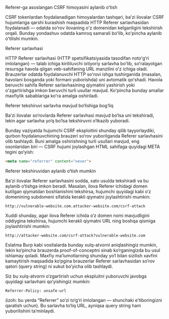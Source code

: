 Referer-ga asoslangan CSRF himoyasini aylanib oʻtish

CSRF tokenlardan foydalanadigan himoyalardan tashqari, baʼzi ilovalar CSRF hujumlariga qarshi kurashish maqsadida HTTP Referer sarlavhasidan foydalanadi — odatda soʻrov ilovaning oʻz domenidan kelganligini tekshirish orqali. Bunday yondashuv odatda kamroq samarali boʻlib, koʻpincha aylanib oʻtilishi mumkin.

Referer sarlavhasi

HTTP Referer sarlavhasi (HTTP spetsifikatsiyasida tasodifan notoʻgʻri imlolangan) — talab ichiga kiritiluvchi ixtiyoriy sarlavha boʻlib, soʻralayotgan resursga havola qilgan veb-sahifaning URL manzilini oʻz ichiga oladi. Brauzerlar odatda foydalanuvchi HTTP soʻrovi ishga tushirganida (masalan, havolani bosganda yoki formani yuborishda) uni avtomatik qoʻshadi. Havola beruvchi sahifa Referer sarlavhasining qiymatini yashirish yoki oʻzgartirishga imkon beruvchi turli usullar mavjud. Koʻpincha bunday amallar maxfiylik sabablariga koʻra amalga oshiriladi.

Referer tekshiruvi sarlavha mavjud bo‘lishiga bog‘liq

Baʼzi ilovalar so‘rovlarda Referer sarlavhasi mavjud bo‘lsa uni tekshiradi, lekin agar sarlavha yo‘q bo‘lsa tekshiruvni o‘tkazib yuboradi.

Bunday vaziyatda hujumchi CSRF eksploitini shunday qilib tayyorlaydiki, qurbon foydalanuvchining brauzeri so‘rov yuborilganda Referer sarlavhasini olib tashlaydi. Buni amalga oshirishning turli usullari mavjud, eng osonlaridan biri — CSRF hujumi joylashgan HTML sahifaga quyidagi META tegini qo‘yish:

```html
<meta name="referrer" content="never">
```

Referer tekshiruvidan aylanib o‘tish mumkin

Baʼzi ilovalar Referer sarlavhasini sodda, xato usulda tekshiradi va bu aylanib o‘tishga imkon beradi. Masalan, ilova Referer ichidagi domen kutilgan qiymatdan boshlanishini tekshirsa, hujumchi quyidagi kabi o‘z domenining subdomeni sifatida kerakli qiymatni joylashtirishi mumkin:

```
http://vulnerable-website.com.attacker-website.com/csrf-attack
```

Xuddi shunday, agar ilova Referer ichida o‘z domen nomi mavjudligini oddiygina tekshirsa, hujumchi kerakli qiymatni URL ning boshqa qismiga joylashtirishi mumkin:

```
http://attacker-website.com/csrf-attack?vulnerable-website.com
```

Eslatma
Burp kabi vositalarda bunday xulq-atvorni aniqlashingiz mumkin, lekin ko‘pincha brauzerda proof-of-conceptni sinab ko‘rganingizda bu usul ishlamay qoladi. Maxfiy maʼlumotlarning shunday yo‘l bilan sizilish xavfini kamaytirish maqsadida ko‘pgina brauzerlar Referer sarlavhasidan so‘rov qatori (query string) ni sukut bo‘yicha olib tashlaydi.

Siz bu xulq-atvorni o‘zgartirish uchun ekspluitni yuboruvchi javobga quyidagi sarlavhani qo‘yishingiz mumkin:

```
Referrer-Policy: unsafe-url
```

(izoh: bu yerda “Referrer” so‘zi to‘g‘ri imlolangan — shunchaki eʼtiboringizni qaratish uchun). Bu sarlavha to‘liq URL, ayniqsa query string ham yuborilishini taʼminlaydi.
